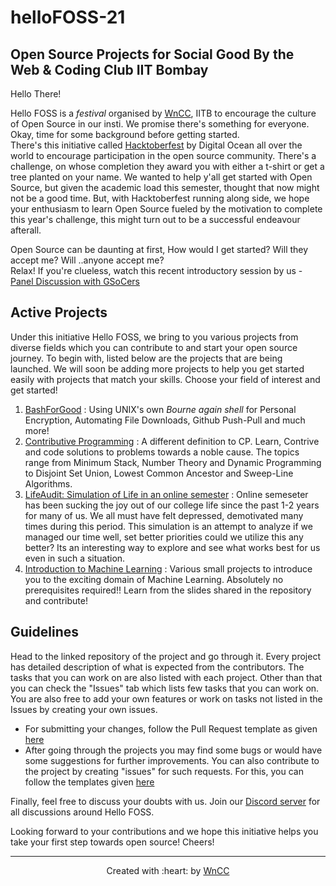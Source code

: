 # helloFOSS-21

## Open Source Projects for Social Good By the Web & Coding Club IIT Bombay


Hello There!   

Hello FOSS is a *festival* organised by [WnCC](https://www.wncc-iitb.org/), IITB to encourage the culture of Open Source in our insti. We promise there's something for everyone. Okay, time for some background before getting started.    
There's this initiative called [Hacktoberfest](https://hacktoberfest.digitalocean.com/) by Digital Ocean all over the world to encourage participation in the open source community. There's a challenge, on whose completion they award you with either a t-shirt or get a tree planted on your name. We wanted to help y'all get started with Open Source, but given the academic load this semester, thought that now might not be a good time. But, with Hacktoberfest running along side, we hope your enthusiasm to learn Open Source fueled by the motivation to complete this year's challenge, this might turn out to be a successful endeavour afterall.  

Open Source can be daunting at first, How would I get started? Will they accept me? Will ..anyone accept me?    
Relax! If you're clueless, watch this recent introductory session by us - [Panel Discussion with GSoCers](https://www.youtube.com/watch?v=W74Ky0kdlFU)

## Active Projects 

Under this initiative Hello FOSS, we bring to you various projects from diverse fields which you can contribute to and start your open source journey. To begin with, listed below are the projects that are being launched. We will soon be adding more projects to help you get started easily with projects that match your skills. Choose your field of interest and get started!

1. [BashForGood](https://github.com/wncc/helloFOSS-21-BashForGood) : Using UNIX's own *Bourne again shell* for Personal Encryption, Automating File Downloads, Github Push-Pull and much more!
2. [Contributive Programming](https://github.com/wncc/helloFOSS-21-ContributiveProgramming) : A different definition to CP. Learn, Contrive and code solutions to problems towards a noble cause. The topics range from Minimum Stack, Number Theory and Dynamic Programming to Disjoint Set Union, Lowest Common Ancestor and Sweep-Line Algorithms.
3. [LifeAudit: Simulation of Life in an online semester](https://github.com/wncc/helloFOSS-21-LifeAudit) : Online semeseter has been sucking the joy out of our college life since the past 1-2 years for many of us. We all must have felt depressed, demotivated many times during this period. This simulation is an attempt to analyze if we managed our time well, set better priorities could we utilize this any better? Its an interesting way to explore and see what works best for us even in such a situation.
4. [Introduction to Machine Learning](https://github.com/wncc/helloFOSS-21-Intro-to-ML) : Various small projects to introduce you to the exciting domain of Machine Learning. Absolutely no prerequisites required!! Learn from the slides shared in the repository and contribute! 

## Guidelines

Head to the linked repository of the project and go through it. Every project has detailed description of what is expected from the contributors. The tasks that you can work on  are also listed with each project. Other than that you can check the "Issues" tab which lists few tasks that you can work on. You are also free to add your own features or work on tasks not listed in the Issues by creating your own issues. 
- For submitting your changes, follow the Pull Request template as given [here](https://github.com/wncc/helloFOSS-21/blob/master/.github/PULL_REQUEST_TEMPLATE.md)
- After going through the projects you may find some bugs or would have some suggestions for further improvements. You can also contribute to the project by creating "issues" for such requests. For this, you can follow the templates given [here](https://github.com/wncc/helloFOSS-21/tree/master/.github/ISSUE_TEMPLATE) 


Finally, feel free to discuss your doubts with us. Join our [Discord server](https://discord.com/invite/fHUH46xyGD) for all discussions around Hello FOSS.

Looking forward to your contributions and we hope this initiative helps you take your first step towards open source! Cheers!

***

<p align="center">Created with :heart: by <a href="https://www.wncc-iitb.org/">WnCC</a></p>

